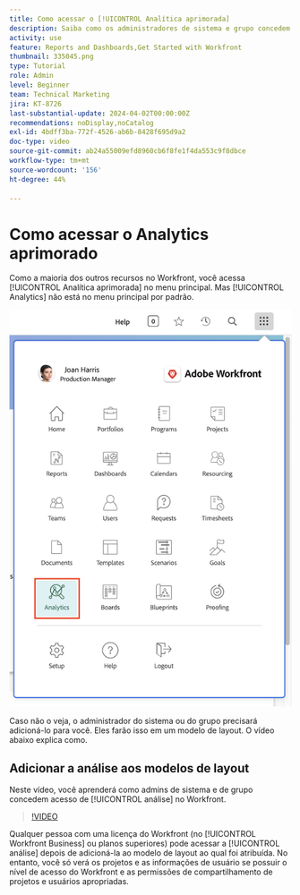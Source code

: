 ```yaml
---
title: Como acessar o [!UICONTROL Analítica aprimorada]
description: Saiba como os administradores de sistema e grupo concedem acesso a [!UICONTROL Analítica aprimorada] por meio de um modelo de layout.
activity: use
feature: Reports and Dashboards,Get Started with Workfront
thumbnail: 335045.png
type: Tutorial
role: Admin
level: Beginner
team: Technical Marketing
jira: KT-8726
last-substantial-update: 2024-04-02T00:00:00Z
recommendations: noDisplay,noCatalog
exl-id: 4bdff3ba-772f-4526-ab6b-8428f695d9a2
doc-type: video
source-git-commit: ab24a55009efd8960cb6f8fe1f4da553c9f8dbce
workflow-type: tm+mt
source-wordcount: '156'
ht-degree: 44%

---
```



# Como acessar o Analytics aprimorado

Como a maioria dos outros recursos no Workfront, você acessa [!UICONTROL Analítica aprimorada] no menu principal. Mas [!UICONTROL Analytics] não está no menu principal por padrão.

![Uma imagem do menu principal ](assets/analytics-on-main-menu.png)

Caso não o veja, o administrador do sistema ou do grupo precisará adicioná-lo para você. Eles farão isso em um modelo de layout. O vídeo abaixo explica como.


## Adicionar a análise aos modelos de layout

Neste vídeo, você aprenderá como admins de sistema e de grupo concedem acesso de [!UICONTROL análise] no Workfront.


>[!VIDEO](https://video.tv.adobe.com/v/335045/?quality=12&learn=on)

Qualquer pessoa com uma licença do Workfront (no [!UICONTROL Workfront Business] ou planos superiores) pode acessar a [!UICONTROL análise] depois de adicioná-la ao modelo de layout ao qual foi atribuída. No entanto, você só verá os projetos e as informações de usuário se possuir o nível de acesso do Workfront e as permissões de compartilhamento de projetos e usuários apropriadas.

